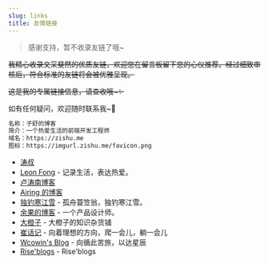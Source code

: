 ```yaml
---
slug: links
title: 友情链接
---
```


> 感谢支持，暂不收录友链了哦~

~~我精心收录文采斐然的优质友链，欢迎您在留言板留下您的心仪推荐。经过细致审核后，符合标准的友链将会被优雅呈现。~~

~~这是我的专属链接信息，请查收哦~✨~~

如有任何疑问，欢迎随时联系我~💌

```md
名称：子舒的博客
简介：一个热爱生活的前端开发工程师
域名：https://zishu.me
图标：https://imgurl.zishu.me/favicon.png
```

- [涛叔](https://taoshu.in/)
- [Leon Fong](https://www.leonfong.me/) - 记录生活，表达热爱。
- [卢涛南博客](https://lutaonan.com/)
- [Airing 的博客](https://ursb.me)
- [独钓寒江雪](https://jiangxueqiao.com/) - 孤舟蓑笠翁，独钓寒江雪。
- [余果的博客](https://yuguo.github.io/) - 一个产品设计师。
- [大橙子](https://log.660066.xyz/) - 大橙子的知识杂货铺
- [崔话记](https://cuixiping.com/) - 向着理想的方向，爬一会儿，躺一会儿
- [Wcowin's Blog](https://wcowin.work/) - 向循此苦旅，以达星辰
- [Rise'blogs](https://blogs.qipai360.cn/) - Rise'blogs
